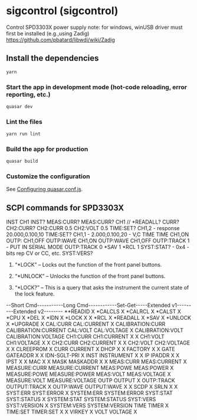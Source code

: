 # sigcontrol (sigcontrol)

Control SPD3303X power supply
note: for windows, winUSB driver must first be installed (e.g.,using Zadig)
https://github.com/pbatard/libwdi/wiki/Zadig



## Install the dependencies
```bash
yarn
```

### Start the app in development mode (hot-code reloading, error reporting, etc.)
```bash
quasar dev
```

### Lint the files
```bash
yarn run lint
```

### Build the app for production
```bash
quasar build
```

### Customize the configuration
See [Configuring quasar.conf.js](https://quasar.dev/quasar-cli/quasar-conf-js).


## SCPI commands for SPD3303X
INST CH1
INST?
MEAS:CURR?
MEAS:CURR? CH1
//  *READALL?
CURR?
CH2:CURR?
CH2:CURR 0.5
CH2:VOLT 0.5
TIME:SET? CH1,2    - response 20.000,0.100,10
TIME:SET? CH1,1      - 2.000,0.100,20  - V,C TIME
TIME CH1,ON
OUTP: CH1,OFF
OUTP:WAVE CH1,ON
OUTP:WAVE CH1,OFF
OUTP:TRACK 1     - PUT IN SERIAL MODE
OUTP:TRACK 0
*SAV 1
*RCL 1
SYST:STAT?  - 0x4  - bits rep CV or CC, etc.
SYST:VERS?


1.  “*LOCK” – Locks out the function of the front panel buttons.

2. “*UNLOCK” – Unlocks the function of the front panel buttons.

3. “*LOCK?” – This is a query that asks the instrument the current state of the lock feature.

 --Short Cmd-----------Long Cmd------------Set-Get-----Extended v1---------Extended v2--------
**READID                                  X 
*CALCLS                                   X 
*CALRCL                                   X 
*CALST                                    X 
*CPU                                          X
*DEL                                      X 
*IDN                                          X
*LOCK                                     X   X
*RCL                                      X 
*READALL                                      X
*SAV                                      X 
*UNLOCK                                   X 
*UPGRADE                                  X 
CAL:CURR            CAL:CURRENT           X         CALIBRATION:CURR    CALIBRATION:CURRENT
CAL:VOLT            CAL:VOLTAGE           X         CALIBRATION:VOLT    CALIBRATION:VOLTAGE
CH1:CURR            CH1:CURRENT           X   X
CH1:VOLT            CH1:VOLTAGE           X   X
CH2:CURR            CH2:CURRENT           X   X
CH2:VOLT            CH2:VOLTAGE           X   X
CLREEPROM                                 X 
CURR                CURRENT                   X
DHCP                                      X   X
FACTORY                                   X   X
GATE                GATEADDR              X   X
IDN-SGLT-PRI                                  X
INST                INSTRUMENT            X   X
IP                  IPADDR                X   X
IPST                                      X   X
MAC                                       X   X
MASK                MASKADDR              X   X
MEAS:CURR           MEAS:CURRENT              X     MEASURE:CURR        MEASURE:CURRENT
MEAS:POWE           MEAS:POWER                X     MEASURE:POWE        MEASURE:POWER
MEAS:VOLT           MEAS:VOLTAGE              X     MEASURE:VOLT        MEASURE:VOLTAGE
OUTP                OUTPUT                X 
OUTP:TRACK          OUTPUT:TRACK          X 
OUTP:WAVE           OUTPUT:WAVE           X   X
SCDP                                      X 
SRLN                                      X   X    
SYST:ERR            SYST:ERROR                X     SYSTEM:ERR          SYSTEM:ERROR
SYST:STAT           SYST:STATUS               X     SYSTEM:STAT         SYSTEM:STATUS
SYST:VERS           SYST:VERSION              X     SYSTEM:VERS         SYSTEM:VERSION
TIME                TIMER                 X 
TIME:SET            TIMER:SET             X   X
VIRKEY                                    X 
VOLT                VOLTAGE                   X
                                            
